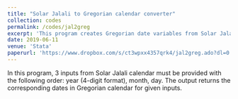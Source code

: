 ```yaml
---
title: "Solar Jalali to Gregorian calendar converter"
collection: codes
permalink: /codes/jal2greg
excerpt: 'This program creates Gregorian date variables from Solar Jalali date variables.'
date: 2019-06-11
venue: 'Stata'
paperurl: 'https://www.dropbox.com/s/ct3wpxx4357qrk4/jal2greg.ado?dl=0'
---
```


In this program, 3 inputs from Solar Jalali calendar must be provided with the following order: year (4-digit format), month, day.
The output returns the corresponding dates in Gregorian calendar for given inputs.
